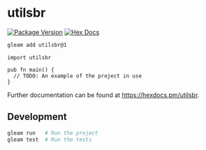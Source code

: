 # utilsbr

[![Package Version](https://img.shields.io/hexpm/v/utilsbr)](https://hex.pm/packages/utilsbr)
[![Hex Docs](https://img.shields.io/badge/hex-docs-ffaff3)](https://hexdocs.pm/utilsbr/)

```sh
gleam add utilsbr@1
```

```gleam
import utilsbr

pub fn main() {
  // TODO: An example of the project in use
}
```

Further documentation can be found at <https://hexdocs.pm/utilsbr>.

## Development

```sh
gleam run   # Run the project
gleam test  # Run the tests
```
